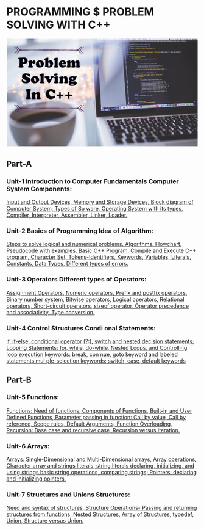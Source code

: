 # PROGRAMMING $ PROBLEM SOLVING WITH C++ 

![](pps1.jpg)

## Part-A 

### Unit-1 Introduction to Computer Fundamentals Computer System Components:  

[Input and Output Devices, Memory and Storage Devices, Block diagram of 
Computer System, Types of So ware, Operating System with its types, 
Compiler, Interpreter, Assembler, Linker, Loader.]() 

### Unit-2 Basics of Programming Idea of Algorithm:  

[Steps to solve logical and numerical problems. Algorithms, Flowchart, 
Pseudocode with examples. Basic C++ Program, Compile and Execute C++ 
program, Character Set, Tokens-Identifiers, Keywords, Variables, Literals, 
Constants, Data Types, Different types of errors.]()  

### Unit-3 Operators Different types of Operators:  

[Assignment Operators, Numeric operators, Prefix and postfix operators, Binary 
number system, Bitwise operators, Logical operators, Relational operators, 
Short-circuit operators, sizeof operator, Operator precedence and associativity. 
Type conversion.]()  

### Unit-4 Control Structures Condi onal Statements:  

[if, if-else, conditional operator (?:), switch and nested decision statements; 
Looping Statements: for, while, do-while, Nested Loops, and Controlling loop 
execution keywords: break, con nue, goto keyword and labeled statements 
mul ple-selection keywords: switch, case, default keywords]() 

## Part-B 

### Unit-5 Functions:  

[Functions: Need of functions, Components of Functions, Built-in and User 
Defined Functions, Parameter passing in function: Call by value, Call by 
reference, Scope rules, Default Arguments, Function Overloading, Recursion: 
Base case and recursive case, Recursion versus Iteration.]()  

### Unit-6 Arrays:  

[Arrays: Single-Dimensional and Multi-Dimensional arrays, Array operations, 
Character array and strings literals, string literals declaring, initializing, and 
using strings basic string operations, comparing strings; Pointers: declaring and 
initializing pointers.]()  

### Unit-7 Structures and Unions Structures:  

[Need and syntax of structures, Structure Operations- Passing and returning 
structures from functions, Nested Structures, Array of Structures, typedef, 
Union, Structure versus Union.]()
